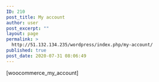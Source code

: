 ```yaml
---
ID: 210
post_title: My account
author: user
post_excerpt: ""
layout: page
permalink: >
  http://51.132.134.235/wordpress/index.php/my-account/
published: true
post_date: 2020-07-31 08:06:49
---
```

<!-- wp:shortcode -->[woocommerce_my_account]<!-- /wp:shortcode -->